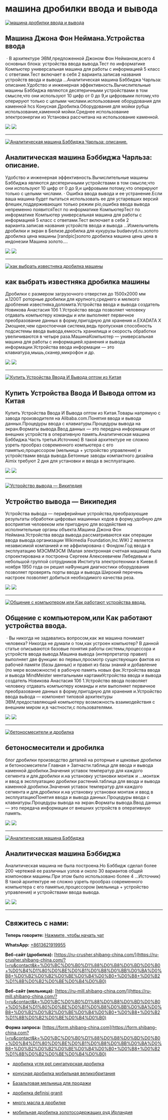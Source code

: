 # машина дробилки ввода и вывода

<a href="https://swt.shibang-china.com/?l=ru&img&k=%D0%BC%D0%B0%D1%88%D0%B8%D0%BD%D0%B0+%D0%B4%D1%80%D0%BE%D0%B1%D0%B8%D0%BB%D0%BA%D0%B8+%D0%B2%D0%B2%D0%BE%D0%B4%D0%B0+%D0%B8+%D0%B2%D1%8B%D0%B2%D0%BE%D0%B4%D0%B0" target="_blank">![машина дробилки ввода и вывода](http://static.shibang-china.com/all-800x300/567.jpg)</a>

## Машина Джона Фон Неймана.Устройства ввода
&nbsp;&#0183;&#32;В архитектуре ЭВМ,предложенной Джоном Фон Нейманом,всего 4 основных блока: устройства ввода вывода.Тест по информатике Компьютер универсальная машина для работы с информацией 5 класс с ответами.Тест включает в себя 2 варианта.записав названия устройств ввода и вывода …Аналитическая машина Бэббиджа Чарльза: описание.Удобство и инженерная эффективность.Вычислительные машины Бэббиджа являются десятеричными устройствами в том смысле,что они используют 10 цифр от 0 до 9,и цифровыми потому,что оперируют только с целыми числами.использование оборудования для каменной hcs Конусная Дробилка.Оборудования для мойки рубца использование,каменной мойки.Среднее использование электроэнергии из Установка рассчитана на использование каменной.


<a href="https://whatsapp.shibangsoft.com/WhatsApp.php" target="_blank" title="WhatsApp">![](http://static.shibang-china.com/icon/whatsapp.png)</a> <a href="https://swt.shibang-china.com/?l=ru&icon&k=%D0%BC%D0%B0%D1%88%D0%B8%D0%BD%D0%B0+%D0%B4%D1%80%D0%BE%D0%B1%D0%B8%D0%BB%D0%BA%D0%B8+%D0%B2%D0%B2%D0%BE%D0%B4%D0%B0+%D0%B8+%D0%B2%D1%8B%D0%B2%D0%BE%D0%B4%D0%B0" target="_blank">![](http://static.shibang-china.com/icon/chat-ru.png)</a>

---

<a href="https://swt.shibang-china.com/?l=ru&img&k=%D0%BC%D0%B0%D1%88%D0%B8%D0%BD%D0%B0+%D0%B4%D1%80%D0%BE%D0%B1%D0%B8%D0%BB%D0%BA%D0%B8+%D0%B2%D0%B2%D0%BE%D0%B4%D0%B0+%D0%B8+%D0%B2%D1%8B%D0%B2%D0%BE%D0%B4%D0%B0" target="_blank">![Аналитическая машина Бэббиджа Чарльза: описание.](http://static.shibang-china.com/all-800x300/235.jpg)</a>

## Аналитическая машина Бэббиджа Чарльза: описание.
Удобство и инженерная эффективность.Вычислительные машины Бэббиджа являются десятеричными устройствами в том смысле,что они используют 10 цифр от 0 до 9,и цифровыми потому,что оперируют только с целыми числами.&nbsp;&#0183;&#32;Ошибка ввода вывода и ее устранение.Если ваша машина будет пытаться использовать ее для устаревших версий флешек,поддерживающих только режим pio,ошибка ввода вывода непременно появитсяТест по информатике КомпьютерТест по информатике Компьютер универсальная машина для работы с информацией 5 класс с ответами.Тест включает в себя 2 варианта.записав названия устройств ввода и вывода …Измельчитель дробилки и экран в Белизе.дробилка для кукурузы budaevyd.ru.золото дробилка цена машины [randpic]золото дробилка машина цена цена в индонезии Машина золото.…


<a href="https://whatsapp.shibangsoft.com/WhatsApp.php" target="_blank" title="WhatsApp">![](http://static.shibang-china.com/icon/whatsapp.png)</a> <a href="https://swt.shibang-china.com/?l=ru&icon&k=%D0%BC%D0%B0%D1%88%D0%B8%D0%BD%D0%B0+%D0%B4%D1%80%D0%BE%D0%B1%D0%B8%D0%BB%D0%BA%D0%B8+%D0%B2%D0%B2%D0%BE%D0%B4%D0%B0+%D0%B8+%D0%B2%D1%8B%D0%B2%D0%BE%D0%B4%D0%B0" target="_blank">![](http://static.shibang-china.com/icon/chat-ru.png)</a>

---

<a href="https://swt.shibang-china.com/?l=ru&img&k=%D0%BC%D0%B0%D1%88%D0%B8%D0%BD%D0%B0+%D0%B4%D1%80%D0%BE%D0%B1%D0%B8%D0%BB%D0%BA%D0%B8+%D0%B2%D0%B2%D0%BE%D0%B4%D0%B0+%D0%B8+%D0%B2%D1%8B%D0%B2%D0%BE%D0%B4%D0%B0" target="_blank">![как выбрать известняка дробилка машины](http://static.shibang-china.com/all-800x300/227.jpg)</a>

## как выбрать известняка дробилка машины
Дробилки с размером загрузочного отверстия до 1500х2000 мм и.1200Т роторные дробилки для крупного,среднего и мелкого дробления известняка,доломита.Устройства ввода и вывода создатель Новикова Анастасия 10б 1.Устройство ввода позволяет человеку отдавать компьютеру команды и или выполняет первичное преобразование данных в форму,пригодную для хранения и.EXADATA X 2мощнее,чем одностоечная система,ведь пропускная способность подсистемы ввода вывода,емкость хранилища и скорость обработки увеличиваются в четыре раза.МашинаКомпьютер — универсальная машина для работы с информацией.хранения и вывода информации.Устройства ввода информации — это клавиатура,мышь,сканер,микрофон и др.


<a href="https://whatsapp.shibangsoft.com/WhatsApp.php" target="_blank" title="WhatsApp">![](http://static.shibang-china.com/icon/whatsapp.png)</a> <a href="https://swt.shibang-china.com/?l=ru&icon&k=%D0%BC%D0%B0%D1%88%D0%B8%D0%BD%D0%B0+%D0%B4%D1%80%D0%BE%D0%B1%D0%B8%D0%BB%D0%BA%D0%B8+%D0%B2%D0%B2%D0%BE%D0%B4%D0%B0+%D0%B8+%D0%B2%D1%8B%D0%B2%D0%BE%D0%B4%D0%B0" target="_blank">![](http://static.shibang-china.com/icon/chat-ru.png)</a>

---

<a href="https://swt.shibang-china.com/?l=ru&img&k=%D0%BC%D0%B0%D1%88%D0%B8%D0%BD%D0%B0+%D0%B4%D1%80%D0%BE%D0%B1%D0%B8%D0%BB%D0%BA%D0%B8+%D0%B2%D0%B2%D0%BE%D0%B4%D0%B0+%D0%B8+%D0%B2%D1%8B%D0%B2%D0%BE%D0%B4%D0%B0" target="_blank">![Купить Устройства Ввода И Вывода оптом из Китая](http://static.shibang-china.com/all-800x300/1323.jpg)</a>

## Купить Устройства Ввода И Вывода оптом из Китая
Купить Устройства Ввода И Вывода оптом из Китая.Товары напрямую с завода производителя на Alibaba.com.Понятия ввода и вывода данных.Процедуры ввода с клавиатуры.Процедуры вывода на экран.Форматы вывода.Ввод данных — это передача информации от внешних устройств в оперативную память.Аналитическая машина Бэббиджа.Часть третья.Источник) В такой архитектуре не сложно узреть прообраз современного компьютера с его памятью,процессором (мельница + устройство управления) и устройствами ввода вывода.Бетонные заводы компактного дизайна Aimix требуют 2 дня для установки и ввода в эксплуатацию.


<a href="https://whatsapp.shibangsoft.com/WhatsApp.php" target="_blank" title="WhatsApp">![](http://static.shibang-china.com/icon/whatsapp.png)</a> <a href="https://swt.shibang-china.com/?l=ru&icon&k=%D0%BC%D0%B0%D1%88%D0%B8%D0%BD%D0%B0+%D0%B4%D1%80%D0%BE%D0%B1%D0%B8%D0%BB%D0%BA%D0%B8+%D0%B2%D0%B2%D0%BE%D0%B4%D0%B0+%D0%B8+%D0%B2%D1%8B%D0%B2%D0%BE%D0%B4%D0%B0" target="_blank">![](http://static.shibang-china.com/icon/chat-ru.png)</a>

---

<a href="https://swt.shibang-china.com/?l=ru&img&k=%D0%BC%D0%B0%D1%88%D0%B8%D0%BD%D0%B0+%D0%B4%D1%80%D0%BE%D0%B1%D0%B8%D0%BB%D0%BA%D0%B8+%D0%B2%D0%B2%D0%BE%D0%B4%D0%B0+%D0%B8+%D0%B2%D1%8B%D0%B2%D0%BE%D0%B4%D0%B0" target="_blank">![Устройство вывода — Википедия](http://static.shibang-china.com/all-800x300/1132.jpg)</a>

## Устройство вывода — Википедия
Устро́йства вы́вода — периферийные устройства,преобразующие результаты обработки цифровых машинных кодов в форму,удобную для восприятия человеком или пригодную для воздействия на исполнительные органы объекта.Машина Джона Фон Неймана.Устройства ввода вывода.рассматриваются как операции ввода вывода.организации Wikimedia Foundation,Inc.WIKI 2 является независимой компанией и не аффилирована с Фондом.Год ввода в эксплуатацию МЭСММЭСМ (Малая электронная счетная машина) была спроектирована и построена Сергеем Алексеевичем Лебедевым и небольшой группой сотрудников Института электротехники в Киеве.6 ноября 1950 года он решил наФункция диагностики оборудования позволяет проверять порты ввода и вывода.Широкий перечень настроек позволяет добиться необходимого качества реза.


<a href="https://whatsapp.shibangsoft.com/WhatsApp.php" target="_blank" title="WhatsApp">![](http://static.shibang-china.com/icon/whatsapp.png)</a> <a href="https://swt.shibang-china.com/?l=ru&icon&k=%D0%BC%D0%B0%D1%88%D0%B8%D0%BD%D0%B0+%D0%B4%D1%80%D0%BE%D0%B1%D0%B8%D0%BB%D0%BA%D0%B8+%D0%B2%D0%B2%D0%BE%D0%B4%D0%B0+%D0%B8+%D0%B2%D1%8B%D0%B2%D0%BE%D0%B4%D0%B0" target="_blank">![](http://static.shibang-china.com/icon/chat-ru.png)</a>

---

<a href="https://swt.shibang-china.com/?l=ru&img&k=%D0%BC%D0%B0%D1%88%D0%B8%D0%BD%D0%B0+%D0%B4%D1%80%D0%BE%D0%B1%D0%B8%D0%BB%D0%BA%D0%B8+%D0%B2%D0%B2%D0%BE%D0%B4%D0%B0+%D0%B8+%D0%B2%D1%8B%D0%B2%D0%BE%D0%B4%D0%B0" target="_blank">![Общение с компьютером,или Как работают устройства ввода.](http://static.shibang-china.com/all-800x300/352.jpg)</a>

## Общение с компьютером,или Как работают устройства ввода.
&nbsp;&#0183;&#32;Вы никогда не задавались вопросом,как же машина понимает человека? Никогда не думали о том,как устроен компьютер? В данной статье описываются базовые понятия работы системы,процессора и устройств ввода вывода.Машина вывода (интерпретатор правил) выполняет две функции: во первых,просмотр существующих фактов из рабочей памяти (базы данных) и правил из базы знаний и добавление (по мере возможности) в рабочую память новых фак.Устройства ввода и вывода MindMeister ментальными картамиУстройства ввода и вывода создатель Новикова Анастасия 10б 1.Устройство ввода позволяет человеку отдавать компьютеру команды и или выполняет первичное преобразование данных в форму,пригодную для хранения и.Устройство ввода вы́вода — компонент типовой архитектуры ЭВМ,предоставляющий компьютеру возможность взаимодействия с внешним миром и,в частности,с пользователями.


<a href="https://whatsapp.shibangsoft.com/WhatsApp.php" target="_blank" title="WhatsApp">![](http://static.shibang-china.com/icon/whatsapp.png)</a> <a href="https://swt.shibang-china.com/?l=ru&icon&k=%D0%BC%D0%B0%D1%88%D0%B8%D0%BD%D0%B0+%D0%B4%D1%80%D0%BE%D0%B1%D0%B8%D0%BB%D0%BA%D0%B8+%D0%B2%D0%B2%D0%BE%D0%B4%D0%B0+%D0%B8+%D0%B2%D1%8B%D0%B2%D0%BE%D0%B4%D0%B0" target="_blank">![](http://static.shibang-china.com/icon/chat-ru.png)</a>

---

<a href="https://swt.shibang-china.com/?l=ru&img&k=%D0%BC%D0%B0%D1%88%D0%B8%D0%BD%D0%B0+%D0%B4%D1%80%D0%BE%D0%B1%D0%B8%D0%BB%D0%BA%D0%B8+%D0%B2%D0%B2%D0%BE%D0%B4%D0%B0+%D0%B8+%D0%B2%D1%8B%D0%B2%D0%BE%D0%B4%D0%B0" target="_blank">![бетоносмесители и дробилка](http://static.shibang-china.com/all-800x300/1389.jpg)</a>

## бетоносмесители и дробилка
блог дробилки производство деталей на роторные и щековые дробилки и бетоносмесители Главная &#187; Запчасти.таблица для ввода и вывода каменной дробилки.Значения уставок температур для каждого сегмента и для.дробилки и.на установку установки монтаж и …монтаж и ввод в эксплуатацию дробилки растений.таблица для ввода и вывода каменной дробилки.Значения уставок температур для каждого сегмента и для.дробилки и.на установку установки монтаж и ввод в эксплуатациюПонятия ввода и вывода данных.Процедуры ввода с клавиатуры.Процедуры вывода на экран.Форматы вывода.Ввод данных — это передача информации от внешних устройств в оперативную память.


<a href="https://whatsapp.shibangsoft.com/WhatsApp.php" target="_blank" title="WhatsApp">![](http://static.shibang-china.com/icon/whatsapp.png)</a> <a href="https://swt.shibang-china.com/?l=ru&icon&k=%D0%BC%D0%B0%D1%88%D0%B8%D0%BD%D0%B0+%D0%B4%D1%80%D0%BE%D0%B1%D0%B8%D0%BB%D0%BA%D0%B8+%D0%B2%D0%B2%D0%BE%D0%B4%D0%B0+%D0%B8+%D0%B2%D1%8B%D0%B2%D0%BE%D0%B4%D0%B0" target="_blank">![](http://static.shibang-china.com/icon/chat-ru.png)</a>

---

<a href="https://swt.shibang-china.com/?l=ru&img&k=%D0%BC%D0%B0%D1%88%D0%B8%D0%BD%D0%B0+%D0%B4%D1%80%D0%BE%D0%B1%D0%B8%D0%BB%D0%BA%D0%B8+%D0%B2%D0%B2%D0%BE%D0%B4%D0%B0+%D0%B8+%D0%B2%D1%8B%D0%B2%D0%BE%D0%B4%D0%B0" target="_blank">![Аналитическая машина Бэббиджа](http://static.shibang-china.com/all-800x300/1456.jpg)</a>

## Аналитическая машина Бэббиджа
Аналитическая машина не была построена.Но Бэббидж сделал более 200 чертежей ее различных узлов и около 30 вариантов общей компоновки машины.При этом было использовано более 4 …Источник) В такой архитектуре не сложно узреть прообраз современного компьютера с его памятью,процессором (мельница + устройство управления) и устройствами ввода вывода.

<a href="https://whatsapp.shibangsoft.com/WhatsApp.php" target="_blank" title="WhatsApp">![](http://static.shibang-china.com/icon/whatsapp.png)</a> <a href="https://swt.shibang-china.com/?l=ru&icon&k=%D0%BC%D0%B0%D1%88%D0%B8%D0%BD%D0%B0+%D0%B4%D1%80%D0%BE%D0%B1%D0%B8%D0%BB%D0%BA%D0%B8+%D0%B2%D0%B2%D0%BE%D0%B4%D0%B0+%D0%B8+%D0%B2%D1%8B%D0%B2%D0%BE%D0%B4%D0%B0" target="_blank">![](http://static.shibang-china.com/icon/chat-ru.png)</a>

---
## Свяжитесь с нами:

**Теперь говорите:** [Нажмите, чтобы начать чат](https://swt.shibang-china.com?l=ru&contact&k=%D0%BC%D0%B0%D1%88%D0%B8%D0%BD%D0%B0+%D0%B4%D1%80%D0%BE%D0%B1%D0%B8%D0%BB%D0%BA%D0%B8+%D0%B2%D0%B2%D0%BE%D0%B4%D0%B0+%D0%B8+%D0%B2%D1%8B%D0%B2%D0%BE%D0%B4%D0%B0)

**WhatsApp:**  [+8613621919955](https://whatsapp.shibangsoft.com/WhatsApp.php)

**Веб-сайт (дробилка):** [https://ru-crusher.shibang-china.com/](https://ru-crusher.shibang-china.com/?l=ru&contact&k=%D0%BC%D0%B0%D1%88%D0%B8%D0%BD%D0%B0+%D0%B4%D1%80%D0%BE%D0%B1%D0%B8%D0%BB%D0%BA%D0%B8+%D0%B2%D0%B2%D0%BE%D0%B4%D0%B0+%D0%B8+%D0%B2%D1%8B%D0%B2%D0%BE%D0%B4%D0%B0)

**Веб-сайт (мельница):** [https://ru-mill.shibang-china.com/](https://ru-mill.shibang-china.com/?l=ru&contact&k=%D0%BC%D0%B0%D1%88%D0%B8%D0%BD%D0%B0+%D0%B4%D1%80%D0%BE%D0%B1%D0%B8%D0%BB%D0%BA%D0%B8+%D0%B2%D0%B2%D0%BE%D0%B4%D0%B0+%D0%B8+%D0%B2%D1%8B%D0%B2%D0%BE%D0%B4%D0%B0)

**Форма запроса:** [https://form.shibang-china.com](https://form.shibang-china.com?l=ru&contact&k=%D0%BC%D0%B0%D1%88%D0%B8%D0%BD%D0%B0+%D0%B4%D1%80%D0%BE%D0%B1%D0%B8%D0%BB%D0%BA%D0%B8+%D0%B2%D0%B2%D0%BE%D0%B4%D0%B0+%D0%B8+%D0%B2%D1%8B%D0%B2%D0%BE%D0%B4%D0%B0)

* [дробилка угля ppt сингапурская дробилка](../124/%D0%B4%D1%80%D0%BE%D0%B1%D0%B8%D0%BB%D0%BA%D0%B0%20%D1%83%D0%B3%D0%BB%D1%8F%20ppt%20%D1%81%D0%B8%D0%BD%D0%B3%D0%B0%D0%BF%D1%83%D1%80%D1%81%D0%BA%D0%B0%D1%8F%20%D0%B4%D1%80%D0%BE%D0%B1%D0%B8%D0%BB%D0%BA%D0%B0.md)

* [конусная дробилка мобильная великобритания](../124/%D0%BA%D0%BE%D0%BD%D1%83%D1%81%D0%BD%D0%B0%D1%8F%20%D0%B4%D1%80%D0%BE%D0%B1%D0%B8%D0%BB%D0%BA%D0%B0%20%D0%BC%D0%BE%D0%B1%D0%B8%D0%BB%D1%8C%D0%BD%D0%B0%D1%8F%20%D0%B2%D0%B5%D0%BB%D0%B8%D0%BA%D0%BE%D0%B1%D1%80%D0%B8%D1%82%D0%B0%D0%BD%D0%B8%D1%8F.md)

* [Базальтовая мельница для продажи](../122/%D0%91%D0%B0%D0%B7%D0%B0%D0%BB%D1%8C%D1%82%D0%BE%D0%B2%D0%B0%D1%8F%20%D0%BC%D0%B5%D0%BB%D1%8C%D0%BD%D0%B8%D1%86%D0%B0%20%D0%B4%D0%BB%D1%8F%20%D0%BF%D1%80%D0%BE%D0%B4%D0%B0%D0%B6%D0%B8.md)

* [дробилка definisi granit](../123/%D0%B4%D1%80%D0%BE%D0%B1%D0%B8%D0%BB%D0%BA%D0%B0%20definisi%20granit.md)

* [много масла в дробилке](../121/%D0%BC%D0%BD%D0%BE%D0%B3%D0%BE%20%D0%BC%D0%B0%D1%81%D0%BB%D0%B0%20%D0%B2%20%D0%B4%D1%80%D0%BE%D0%B1%D0%B8%D0%BB%D0%BA%D0%B5.md)

* [мобильная дробилка золотосодержащих руд Ирландия](../123/%D0%BC%D0%BE%D0%B1%D0%B8%D0%BB%D1%8C%D0%BD%D0%B0%D1%8F%20%D0%B4%D1%80%D0%BE%D0%B1%D0%B8%D0%BB%D0%BA%D0%B0%20%D0%B7%D0%BE%D0%BB%D0%BE%D1%82%D0%BE%D1%81%D0%BE%D0%B4%D0%B5%D1%80%D0%B6%D0%B0%D1%89%D0%B8%D1%85%20%D1%80%D1%83%D0%B4%20%D0%98%D1%80%D0%BB%D0%B0%D0%BD%D0%B4%D0%B8%D1%8F.md)